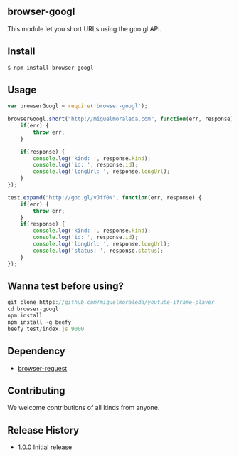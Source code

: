 ## browser-googl

This module let you short URLs using the goo.gl API.

## Install

```bash
$ npm install browser-googl
```

## Usage

```js
var browserGoogl = require('browser-googl');

browserGoogl.short("http://miguelmoraleda.com", function(err, response) {
    if(err) {
        throw err;
    }

    if(response) {
        console.log('kind: ', response.kind);
        console.log('id: ', response.id);
        console.log('longUrl: ', response.longUrl);
    }
});

test.expand("http://goo.gl/vJff0N", function(err, response) {
    if(err) {
        throw err;
    }
    if(response) {
        console.log('kind: ', response.kind);
        console.log('id: ', response.id);
        console.log('longUrl: ', response.longUrl);
        console.log('status: ', response.status);
    }
});


```


## Wanna test before using?

```js
git clone https://github.com/miguelmoraleda/youtube-iframe-player
cd browser-googl
npm install
npm install -g beefy
beefy test/index.js 9000
```

## Dependency 

* [browser-request](http://github.com/iriscouch/browser-request)

## Contributing

We welcome contributions of all kinds from anyone.

## Release History

* 1.0.0 Initial release
